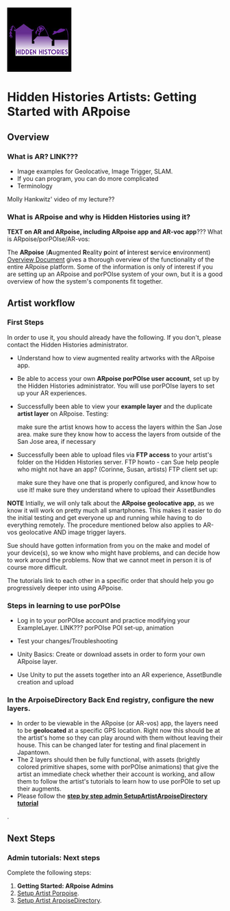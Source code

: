 ![Hidden Histories Logo](/images/hiddenhistories-logo.png)
# Hidden Histories Artists: Getting Started with ARpoise 

## Overview

### What is AR? LINK???

- Image examples for Geolocative, Image Trigger, SLAM.
- If you can program, you can do more complicated
- Terminology

Molly Hankwitz' video of my lecture??

### What is ARpoise and why is Hidden Histories using it?

**TEXT on AR and ARpoise, including ARpoise app and AR-voc app**???
What is ARpoise/porPOIse/AR-vos:

The **ARpoise** (**A**ugmented **R**eality **p**oint **o**f **i**nterest **s**ervice **e**nvironment) [Overview Document](https://github.com/ARPOISE/ARpoise/blob/master/README.md) gives a thorough overview of the functionality of the entire ARpoise platform. Some of the information is only of interest if you are setting up an ARpoise and porPOIse system of your own, but it is  a good overview of how the system's components fit together. 

## Artist workflow

### First Steps

In order to use it, you should already have the following. If you don't, please contact the Hidden Histories administrator. 

- Understand how to view augmented reality artworks with the ARpoise app.

- Be able to access your own **ARpoise porPOIse user account**, set up by the Hidden Histories administrator. You will use porPOIse layers to set up your AR experiences.

- Successfully been able to view your **example layer** and the duplicate **artist layer** on ARpoise. Testing:

    make sure the artist knows how to access the layers within the San Jose area.
    make sure they know how to access the layers from outside of the San Jose area, if necessary

- Successfully been able to upload files via **FTP access** to your artist's folder on the Hidden Histories server. FTP howto - can Sue help people who might not have an app? (Corinne, Susan, artists) FTP client set up:

    make sure they have one that is properly configured, and know how to use it!
    make sure they understand where to upload their AssetBundles

**NOTE** Intially, we will only talk about the **ARpoise geolocative app**, as we know it will work on pretty much all smartphones. This makes it easier to do the initial testing and get everyone up and running while having to do everything remotely. The procedure mentioned below also applies to AR-vos geolocative AND image trigger layers.

Sue should have gotten information from you on the make and model of your device(s), so we know who might have problems, and can decide how to work around the problems. Now that we cannot meet in person it is of course more difficult.


The tutorials link to each other in a specific order that should help you go progressively deeper into using APpoise.


### Steps in learning to use porPOIse

- Log in to your porPOIse account and practice modifying your ExampleLayer. LINK??? porPOIse POI set-up, animation

- Test your changes/Troubleshooting

- Unity Basics: Create or download assets in order to form your own ARpoise layer.

- Use Unity to put the assets together into an AR experience, AssetBundle creation and upload



### In the ArpoiseDirectory Back End registry, configure the new layers.
- In order to be viewable in the ARpoise (or AR-vos) app, the layers need to be **geolocated** at a specific GPS location. Right now this should be at the artist's home so they can play around with them without leaving their house. This can be changed later for testing and final placement in Japantown.
- The 2 layers should then be fully functional, with assets (brightly colored primitive shapes, some with porPOIse animations) that give the artist an immediate check whether their account is working, and allow them to follow the artist's tutorials to learn how to use porPOIe to set up their augments.
- Please follow the [**step by step admin SetupArtistArpoiseDirectory tutorial**](SetupArtistArpoiseDirectory.md)

. 

## Next Steps

### Admin tutorials: Next steps
Complete the following steps:

1. **Getting Started: ARpoise Admins**
2. [Setup Artist Porpoise](SetupArtistPorpoise.md).
3. [Setup Artist ArpoiseDirectory](SetupArtistArpoiseDirectory.md).

